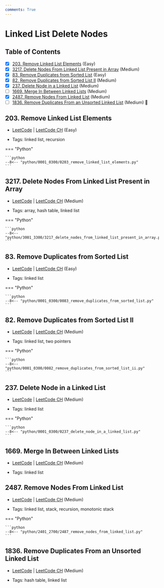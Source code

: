 ```yaml
---
comments: True
---
```


# Linked List Delete Nodes

## Table of Contents

- [x] [203. Remove Linked List Elements](https://leetcode.cn/problems/remove-linked-list-elements/) (Easy)
- [x] [3217. Delete Nodes From Linked List Present in Array](https://leetcode.cn/problems/delete-nodes-from-linked-list-present-in-array/) (Medium)
- [x] [83. Remove Duplicates from Sorted List](https://leetcode.cn/problems/remove-duplicates-from-sorted-list/) (Easy)
- [x] [82. Remove Duplicates from Sorted List II](https://leetcode.cn/problems/remove-duplicates-from-sorted-list-ii/) (Medium)
- [x] [237. Delete Node in a Linked List](https://leetcode.cn/problems/delete-node-in-a-linked-list/) (Medium)
- [ ] [1669. Merge In Between Linked Lists](https://leetcode.cn/problems/merge-in-between-linked-lists/) (Medium)
- [x] [2487. Remove Nodes From Linked List](https://leetcode.cn/problems/remove-nodes-from-linked-list/) (Medium)
- [ ] [1836. Remove Duplicates From an Unsorted Linked List](https://leetcode.cn/problems/remove-duplicates-from-an-unsorted-linked-list/) (Medium) 👑

## 203. Remove Linked List Elements

-   [LeetCode](https://leetcode.com/problems/remove-linked-list-elements/) | [LeetCode CH](https://leetcode.cn/problems/remove-linked-list-elements/) (Easy)

-   Tags: linked list, recursion

=== "Python"

    ```python
    --8<-- "python/0001_0300/0203_remove_linked_list_elements.py"
    ```



## 3217. Delete Nodes From Linked List Present in Array

-   [LeetCode](https://leetcode.com/problems/delete-nodes-from-linked-list-present-in-array/) | [LeetCode CH](https://leetcode.cn/problems/delete-nodes-from-linked-list-present-in-array/) (Medium)

-   Tags: array, hash table, linked list

=== "Python"

    ```python
    --8<-- "python/3001_3300/3217_delete_nodes_from_linked_list_present_in_array.py"
    ```



## 83. Remove Duplicates from Sorted List

-   [LeetCode](https://leetcode.com/problems/remove-duplicates-from-sorted-list/) | [LeetCode CH](https://leetcode.cn/problems/remove-duplicates-from-sorted-list/) (Easy)

-   Tags: linked list

=== "Python"

    ```python
    --8<-- "python/0001_0300/0083_remove_duplicates_from_sorted_list.py"
    ```



## 82. Remove Duplicates from Sorted List II

-   [LeetCode](https://leetcode.com/problems/remove-duplicates-from-sorted-list-ii/) | [LeetCode CH](https://leetcode.cn/problems/remove-duplicates-from-sorted-list-ii/) (Medium)

-   Tags: linked list, two pointers

=== "Python"

    ```python
    --8<-- "python/0001_0300/0082_remove_duplicates_from_sorted_list_ii.py"
    ```



## 237. Delete Node in a Linked List

-   [LeetCode](https://leetcode.com/problems/delete-node-in-a-linked-list/) | [LeetCode CH](https://leetcode.cn/problems/delete-node-in-a-linked-list/) (Medium)

-   Tags: linked list

=== "Python"

    ```python
    --8<-- "python/0001_0300/0237_delete_node_in_a_linked_list.py"
    ```



## 1669. Merge In Between Linked Lists

-   [LeetCode](https://leetcode.com/problems/merge-in-between-linked-lists/) | [LeetCode CH](https://leetcode.cn/problems/merge-in-between-linked-lists/) (Medium)

-   Tags: linked list


## 2487. Remove Nodes From Linked List

-   [LeetCode](https://leetcode.com/problems/remove-nodes-from-linked-list/) | [LeetCode CH](https://leetcode.cn/problems/remove-nodes-from-linked-list/) (Medium)

-   Tags: linked list, stack, recursion, monotonic stack

=== "Python"

    ```python
    --8<-- "python/2401_2700/2487_remove_nodes_from_linked_list.py"
    ```



## 1836. Remove Duplicates From an Unsorted Linked List

-   [LeetCode](https://leetcode.com/problems/remove-duplicates-from-an-unsorted-linked-list/) | [LeetCode CH](https://leetcode.cn/problems/remove-duplicates-from-an-unsorted-linked-list/) (Medium)

-   Tags: hash table, linked list
